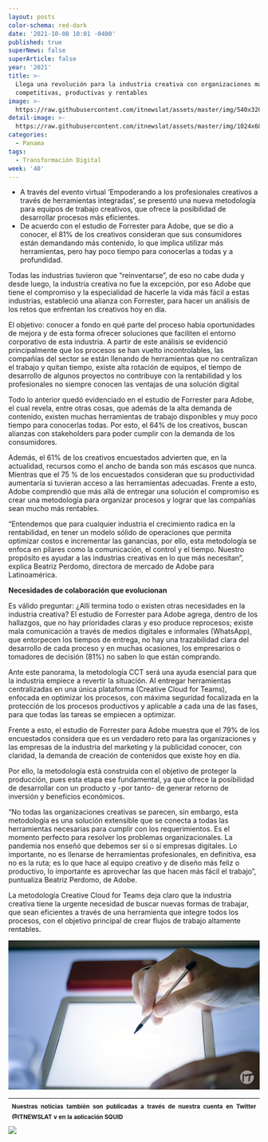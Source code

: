 ```yaml
---
layout: posts
color-schema: red-dark
date: '2021-10-08 10:01 -0400'
published: true
superNews: false
superArticle: false
year: '2021'
title: >-
  Llega una revolución para la industria creativa con organizaciones más
  competitivas, productivas y rentables
image: >-
  https://raw.githubusercontent.com/itnewslat/assets/master/img/540x320/Firma-Electronica-p.jpg
detail-image: >-
  https://raw.githubusercontent.com/itnewslat/assets/master/img/1024x680/Firma-Electronica-g.jpg
categories:
  - Panama
tags:
  - Transformación Digital
week: '40'
---
```

- A través del evento virtual ‘Empoderando a los profesionales creativos a través de herramientas integradas’, se presentó una nueva metodología para equipos de trabajo creativos, que ofrece la posibilidad de desarrollar procesos más eficientes.
- De acuerdo con el estudio de Forrester para Adobe, que se dio a conocer, el 81% de los creativos consideran que sus consumidores están demandando más contenido, lo que implica utilizar más herramientas, pero hay poco tiempo para conocerlas a todas y a profundidad.
 
Todas las industrias tuvieron que “reinventarse”, de eso no cabe duda y desde luego, la industria creativa no fue la excepción, por eso Adobe que tiene el compromiso y la especialidad de hacerle la vida más fácil a estas industrias, estableció una alianza con Forrester, para hacer un análisis de los retos que enfrentan los creativos hoy en día.

El objetivo: conocer a fondo en qué parte del proceso había oportunidades de mejora y de esta forma ofrecer soluciones que faciliten el entorno corporativo de esta industria. A partir de este análisis se evidenció principalmente que los procesos se han vuelto incontrolables, las compañías del sector se están llenando de herramientas que no centralizan el trabajo y quitan tiempo, existe alta rotación de equipos, el tiempo de desarrollo de algunos proyectos no contribuye con la rentabilidad y los profesionales no siempre conocen las ventajas de una solución digital

Todo lo anterior quedó evidenciado en el estudio de Forrester para Adobe, el cual revela, entre otras cosas, que además de la alta demanda de contenido, existen muchas herramientas de trabajo disponibles y muy poco tiempo para conocerlas todas. Por esto, el 64% de los creativos, buscan alianzas con stakeholders para poder cumplir con la demanda de los consumidores. 

Además, el 61% de los creativos encuestados advierten que, en la actualidad, recursos como el ancho de banda son más escasos que nunca. Mientras que el 75 % de los encuestados consideran que su productividad aumentaría si tuvieran acceso a las herramientas adecuadas. Frente a esto, Adobe comprendió que más allá de entregar una solución el compromiso es crear una metodología para organizar procesos y lograr que las compañías sean mucho más rentables.

“Entendemos que para cualquier industria el crecimiento radica en la rentabilidad, en tener un modelo sólido de operaciones que permita optimizar costos e incrementar las ganancias, por ello, esta metodología se enfoca en pilares como la comunicación, el control y el tiempo. Nuestro propósito es ayudar a las industrias creativas en lo que más necesitan”, explica Beatriz Perdomo, directora de mercado de Adobe para Latinoamérica. 
 
**Necesidades de colaboración que evolucionan**

Es válido preguntar: ¿Allí termina todo o existen otras necesidades en la industria creativa? El estudio de Forrester para Adobe agrega, dentro de los hallazgos, que no hay prioridades claras y eso produce reprocesos; existe mala comunicación a través de medios digitales e informales (WhatsApp), que entorpecen los tiempos de entrega, no hay una trazabilidad clara del desarrollo de cada proceso y en muchas ocasiones, los empresarios o tomadores de decisión (81%) no saben lo que están comprando.

Ante este panorama, la metodología CCT será una ayuda esencial para que la industria empiece a revertir la situación. Al entregar herramientas centralizadas en una única plataforma (Creative Cloud for Teams), enfocada en optimizar los procesos, con máxima seguridad focalizada en la protección de los procesos productivos y aplicable a cada una de las fases, para que todas las tareas se empiecen a optimizar. 

Frente a esto, el estudio de Forrester para Adobe muestra que el 79% de los encuestados considera que es un verdadero reto para las organizaciones y las empresas de la industria del marketing y la publicidad conocer, con claridad, la demanda de creación de contenidos que existe hoy en día.

Por ello, la metodología está construida con el objetivo de proteger la producción, pues esta etapa ese fundamental, ya que ofrece la posibilidad de desarrollar con un producto y -por tanto- de generar retorno de inversión y beneficios económicos. 

“No todas las organizaciones creativas se parecen, sin embargo, esta metodología es una solución extensible que se conecta a todas las herramientas necesarias para cumplir con los requerimientos. Es el momento perfecto para resolver los problemas organizacionales. La pandemia nos enseñó que debemos ser sí o sí empresas digitales. Lo importante, no es llenarse de herramientas profesionales, en definitiva, esa no es la ruta; es lo que hace al equipo creativo y de diseño más feliz o productivo, lo importante es aprovechar las que hacen más fácil el trabajo”, puntualiza Beatriz Perdomo, de Adobe. 

La metodología Creative Cloud for Teams deja claro que la industria creativa tiene la urgente necesidad de buscar nuevas formas de trabajar, que sean eficientes a través de una herramienta que integre todos los procesos, con el objetivo principal de crear flujos de trabajo altamente rentables.

![](https://raw.githubusercontent.com/itnewslat/assets/master/img/540x320/Firma-Electronica-p.jpg)

<table style="height: 42px;" width="569">
<tbody>
<tr>
<td style="text-align: justify;"><sub><strong>Nuestras noticias también son publicadas a través de nuestra cuenta en Twitter <a href="https://twitter.com/itnewslat?lang=es">@ITNEWSLAT</a> y en la aplicación <a href="https://squidapp.co/en/">SQUID</a></strong></sub></td>
</tr>
</tbody>
</table>

<img src="https://tracker.metricool.com/c3po.jpg?hash=56f88a41e39ab42c063cc51676587a04"/>
